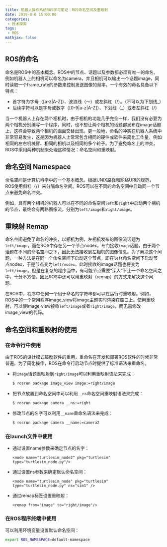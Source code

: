 ```yaml
---
title: 机器人操作系统ROS学习笔记：ROS命名空间及重映射
date: 2019-8-6 15:00:00
categories:
 - 技术探索
tags: 
 - ROS
mathjax: false
---
```


## ROS的命名

命名是ROS中的基本概念。ROS中的节点、话题以及参数都必须有唯一的命名。例如机器人上的相机可以命名为camera，并且相机可以输出一个话题image，同时读取一个frame_rate的参数来控制发送图像的频率。一个有效的命名具备以下特点：

- 首字符为字母（[a-z|A-Z]）、波浪线（～）或左斜杠（/）。（不可以为下划线_）
- 后续字符可以是字母或数字（[0-9|a-z|A-Z]）、下划线（_）或者左斜杠（/）

当一个机器人上存在两个相机时，由于相机的功能几乎完全一样，我们没有必要为两个相机分别编写一个程序，同时，也不想让两个相机的话题都发布在image话题上，这样会导致两个相机的画面交替出现。更一般地，命名的冲突在机器人系统中非常容易发生，这是因为机器人上常常包含相同的硬件或软件来简化工作量，例如相同的左右机械臂、相同的相机以及相同的多个轮子。为了避免命名上的冲突，ROS中采用两种机制来处理这种情况：命名空间和重映射。

## 命名空间 Namespace

命名空间是计算机科学中的一个基本概念。根据UNIX路径和网络URI的规范，ROS使用斜杠（/）来分隔命名空间。ROS可以在不同的命名空间中启动同一个节点来避免命名冲突。

例如，具有两个相机的机器人可以在不同的命名空间`left`和`right`中启动两个相机的节点，最终会有两路图像流，分别为`left/image`和`right/image`。

## 重映射 Remap

命名空间避免了命名的冲突，以相机为例，左相机发布的图像流话题为`left/image`，而在ROS中存在另一个节点nodex，专门接收`image`话题，由于两个话题在不同的命名空间之下，因此无法接收到左相机的图像信息。为了解决这个问题，一种方法是在同一个命名空间下启动这个节点，即在`left`命名空间下启动节点nodex，于是节点变为`left/nodex`，此时接收的image话题也将变为`left/image`。但是在复杂的程序当中，有可能节点需要“深入”不止一个命名空间之中，十分不方便。因此ROS中还可以用重映射（remap）的方式来解决这个问题。

在ROS中，程序中任何一个用于命名的字符串都可以在运行时重映射。例如，ROS中的一个常用程序image_view将image主题实时渲染在窗口上。使用重映射，可以使image_view接收`left/image`或者`right/image`，而无需修改image_view的代码。

## 命名空间和重映射的使用

### 在命令行中使用

由于ROS的设计模式鼓励软件的重用，重命名在开发和部署ROS软件的时候非常普遍。为了简化操作，ROS在命令行启动节点时提供了标准语法来重命名。

- 将`image`话题重映射到`right/image`可以利用重映射语法来完成：
    ```bash
    $ rosrun package image_view image:=right/image
    ```

- 把节点放置到命名空间中可以利用`__ns`命名空间重映射语法来完成：
    ```bash
    $ rosrun package camera __ns:=right
    ```

- 修改节点的名字可以利用`__name`重命名语法来完成：  
    ```bash
    $ rosrun package camera __name:=camera2
    ```

### 在launch文件中使用

- 通过设置name参数来确定节点的名字：
    ```
    <node name="turtlesim_node2" pkg="turtlesim" type="turtlesim_node.py"/>
    ```

- 通过设置ns参数来确定默认命名空间：    
    ```
    <node name="turtlesim_node" pkg="turtlesim" type="turtlesim_node.py" ns="sim1" />
    ```
- 通过remap标签设置重映射：
    ```
    <remap from="image" to="right/image"/>
    ```

### 在ROS程序终端中使用

可以利用环境变量设置默认命名空间：

```bash
export ROS_NAMESPACE=default-namespace
```